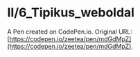 # II/6_Tipikus_weboldal

A Pen created on CodePen.io. Original URL: [https://codepen.io/zeetea/pen/mdGdMpZ](https://codepen.io/zeetea/pen/mdGdMpZ).

